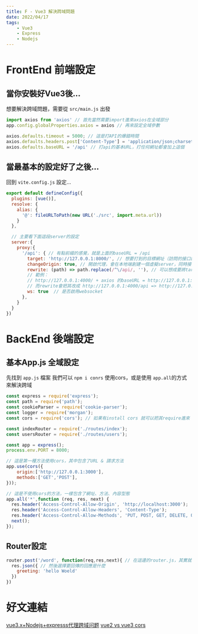 ```yaml
---
title: F - Vue3 解決跨域問題
date: 2022/04/17
tags: 
    - Vue3
    - Express
    - Nodejs
---
```

# FrontEnd 前端設定
## 當你安裝好Vue3後...
想要解決跨域問題，需要從 `src/main.js` 出發
```javascript
import axios from 'axios' // 首先當然需要import進來axios在全域部分
app.config.globalProperties.axios = axios // 再來設定全域參數

axios.defaults.timeout = 5000; // 這是打API的爆錯時間
axios.defaults.headers.post['Content-Type'] = 'application/json;charset=UTF-8'; // 定義內容類型為application....
axios.defaults.baseURL = '/api' // 打api的基本URL，打任何網址都會加上這個
```

## 當最基本的設定好了之後...
回到 `vite.config.js` 設定...
```javascript
export default defineConfig({
  plugins: [vue()],
  resolve: {
    alias: {
      '@': fileURLToPath(new URL('./src', import.meta.url))
    }
  },

  // 主要看下面這段server的設定
  server:{
    proxy:{
      '/api': { // 有點前綴的感覺，就是上面的baseURL = /api
        target: 'http://127.0.0.1:8000/', // 想要打到的目標網址（訪問的接口網域名稱）
        changeOrigin: true, // 開啟代理，會在本地端創建一個虛擬server，同時接收請求數據，這樣服務端之間進行傳輸不會有跨域問題
        rewrite: (path) => path.replace(/^\/api/, ''), // 可以想成要將target換成什麼樣子
        // 範例：
        // http://127.0.0.1:4000/ + axios 的baseURL = http://127.0.0.1:4000/api
        // 而rewrite會把其改成 http://127.0.0.1:4000/api => http://127.0.0.1:4000/
        ws: true  // 是否啟用websocket
      },
    }
  }
})
```
# BackEnd 後端設定
## 基本App.js 全域設定
先找到 `app.js` 檔案
我們可以 `npm i conrs` 使用cors，或是使用 `app.all`的方式來解決跨域
```javascript
const express = require('express');
const path = require('path');
const cookieParser = require('cookie-parser');
const logger = require('morgan');
const cors = require('cors'); // 如果有install cors 就可以把其require進來

const indexRouter = require('./routes/index');
const usersRouter = require('./routes/users');

const app = express();
process.env.PORT = 8000;

// 這是第一種方法使用cors，其中包含了URL & 請求方法
app.use(cors({
    origin:['http://127.0.0.1:3000'],
    methods:['GET','POST'],
}));

// 這是不使用cors的方法，一樣包含了網址、方法、內容型態
app.all('*',function (req, res, next) {
  res.header('Access-Control-Allow-Origin', 'http://localhost:3000');
  res.header('Access-Control-Allow-Headers', 'Content-Type');
  res.header('Access-Control-Allow-Methods', 'PUT, POST, GET, DELETE, OPTIONS');
  next();
});
```

## Router設定
```javascript
router.post('/word', function(req,res,next){ // 在這邊的router.js，其實就可以直接設定api
  res.json({ // 然後選擇要回傳的回應是什麼
    greeting: 'hello Woeld'
  })
})
```

# 好文連結
[vue3.x+Nodejs+expresss代理跨域问题](https://blog.csdn.net/messizhao/article/details/105356787)
[vue2 vs vue3 cors](https://iter01.com/642440.html)
